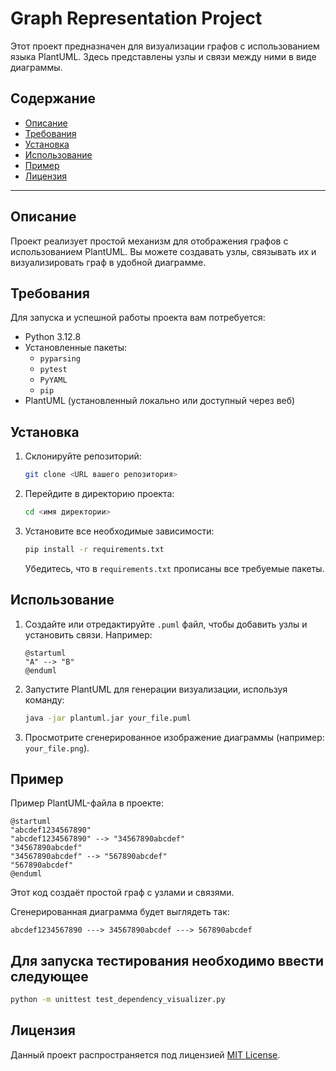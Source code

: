 # Graph Representation Project

Этот проект предназначен для визуализации графов с использованием языка PlantUML. Здесь представлены узлы и связи между ними в виде диаграммы.

## Содержание

- [Описание](#описание)
- [Требования](#требования)
- [Установка](#установка)
- [Использование](#использование)
- [Пример](#пример)
- [Лицензия](#лицензия)

---

## Описание

Проект реализует простой механизм для отображения графов с использованием PlantUML. Вы можете создавать узлы, связывать их и визуализировать граф в удобной диаграмме.

## Требования

Для запуска и успешной работы проекта вам потребуется:

- Python 3.12.8
- Установленные пакеты:
  - `pyparsing`
  - `pytest`
  - `PyYAML`
  - `pip`
- PlantUML (установленный локально или доступный через веб)

## Установка

1. Склонируйте репозиторий:
   ```sh
   git clone <URL вашего репозитория>
   ```

2. Перейдите в директорию проекта:
   ```sh
   cd <имя директории>
   ```

3. Установите все необходимые зависимости:
   ```sh
   pip install -r requirements.txt
   ```
   Убедитесь, что в `requirements.txt` прописаны все требуемые пакеты.

## Использование

1. Создайте или отредактируйте `.puml` файл, чтобы добавить узлы и установить связи. Например:
   ```plantuml
   @startuml
   "A" --> "B"
   @enduml
   ```

2. Запустите PlantUML для генерации визуализации, используя команду:
   ```sh
   java -jar plantuml.jar your_file.puml
   ```

3. Просмотрите сгенерированное изображение диаграммы (например: `your_file.png`).

## Пример

Пример PlantUML-файла в проекте:
```plantuml
@startuml
"abcdef1234567890"
"abcdef1234567890" --> "34567890abcdef"
"34567890abcdef"
"34567890abcdef" --> "567890abcdef"
"567890abcdef"
@enduml
```

Этот код создаёт простой граф с узлами и связями.

Сгенерированная диаграмма будет выглядеть так:
```
abcdef1234567890 ---> 34567890abcdef ---> 567890abcdef
```

## Для запуска тестирования необходимо ввести следующее
```bash
python -m unittest test_dependency_visualizer.py
```

## Лицензия

Данный проект распространяется под лицензией [MIT License](LICENSE).